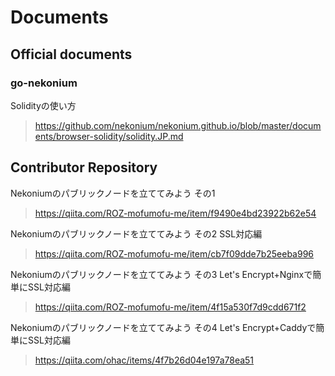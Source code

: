 # Documents

## Official documents

### go-nekonium
Solidityの使い方
> https://github.com/nekonium/nekonium.github.io/blob/master/documents/browser-solidity/solidity.JP.md




## Contributor Repository
Nekoniumのパブリックノードを立ててみよう その1
> https://qiita.com/ROZ-mofumofu-me/item/f9490e4bd23922b62e54

Nekoniumのパブリックノードを立ててみよう その2 SSL対応編
> https://qiita.com/ROZ-mofumofu-me/item/cb7f09dde7b25eeba996

Nekoniumのパブリックノードを立ててみよう その3 Let's Encrypt+Nginxで簡単にSSL対応編
> https://qiita.com/ROZ-mofumofu-me/item/4f15a530f7d9cdd671f2

Nekoniumのパブリックノードを立ててみよう その4 Let's Encrypt+Caddyで簡単にSSL対応編
> https://qiita.com/ohac/items/4f7b26d04e197a78ea51
